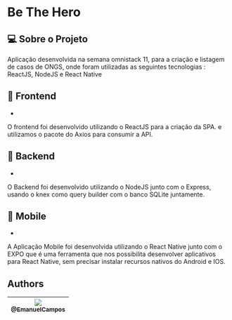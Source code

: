 # Be The Hero #

## :computer: Sobre o Projeto

Aplicação desenvolvida na semana omnistack 11, para a criação e listagem de casos de ONGS, onde foram utilizadas as seguintes tecnologias :
ReactJS, NodeJS e React Native

## :satellite: Frontend
* 
O frontend foi desenvolvido utilizando o ReactJS para a criação da SPA. e utilizamos o pacote do Axios para consumir a API.

## :satellite: Backend
* 
O Backend foi desenvolvido utilizando o NodeJS junto com o Express, usando o knex como query builder com o banco SQLite juntamente.

## :satellite: Mobile
* 
A Aplicação Mobile foi desenvolvida utilizando o React Native junto com o EXPO que é uma ferramenta que nos possibilita desenvolver aplicativos
para React Native, sem precisar instalar recursos nativos do Android e IOS.

## Authors

| [<img src="https://avatars2.githubusercontent.com/u/16262455?s=115&v=3"><br><sub>@EmanuelCampos</sub>](https://github.com/EmanuelCampos) |
| :------------------------------------------------------------------------------------------------------------------------------: |
